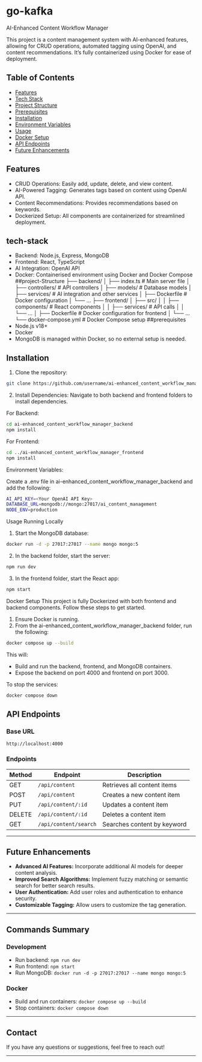 
# go-kafka

AI-Enhanced Content Workflow Manager

This project is a content management system with AI-enhanced features, allowing for CRUD operations, automated tagging using OpenAI, and content recommendations. It’s fully containerized using Docker for ease of deployment.



## Table of Contents
- [Features](#features)
- [Tech Stack](#tech-stack)
- [Project Structure](#project-structure)
- [Prerequisites](#prerequisites)
- [Installation](#installation)
- [Environment Variables](#environment-variables)
- [Usage](#usage)
- [Docker Setup](#docker-setup)
- [API Endpoints](#api-endpoints)
- [Future Enhancements](#future-enhancements)
## Features

- CRUD Operations: Easily add, update, delete, and view content.
- AI-Powered Tagging: Generates tags based on content using OpenAI API.
- Content Recommendations: Provides recommendations based on keywords.
- Dockerized Setup: All components are containerized for streamlined deployment.
## tech-stack

- Backend: Node.js, Express, MongoDB
- Frontend: React, TypeScript
- AI Integration: OpenAI API
- Docker: Containerised environment using Docker and Docker Compose
##project-Structure
├── backend/
│   ├── index.ts             # Main server file
│   ├── controllers/         # API controllers
│   ├── models/              # Database models
│   ├── services/            # AI integration and other services
│   ├── Dockerfile           # Docker configuration
│   └── ...
├── frontend/
│   ├── src/
│   │   ├── components/      # React components
│   │   ├── services/        # API calls
│   │   └── ...
│   ├── Dockerfile           # Docker configuration for frontend
│   └── ...
└── docker-compose.yml       # Docker Compose setup
##prerequisites
- Node.js v18+
- Docker
- MongoDB is managed within Docker, so no external setup is needed.
## Installation


1. Clone the repository:
```bash 
git clone https://github.com/username/ai-enhanced_content_workflow_manager.git
```

2. Install Dependencies:
Navigate to both backend and frontend folders to install dependencies.

For Backend:
```bash
cd ai-enhanced_content_workflow_manager_backend
npm install
```

For Frontend:
```bash
cd ../ai-enhanced_content_workflow_manager_frontend
npm install
```

Environment Variables:

Create a .env file in ai-enhanced_content_workflow_manager_backend and add the following:

```bash
AI_API_KEY=<Your OpenAI API Key>
DATABASE_URL=mongodb://mongo:27017/ai_content_management
NODE_ENV=production
```

Usage
Running Locally
1. Start the MongoDB database:
```bash
docker run -d -p 27017:27017 --name mongo mongo:5
```

2. In the backend folder, start the server:
```bash
npm run dev
```

3. In the frontend folder, start the React app:
```bash
npm start
```


Docker Setup
This project is fully Dockerized with both frontend and backend components. Follow these steps to get started.

1. Ensure Docker is running.
2. From the ai-enhanced_content_workflow_manager_backend folder, run the following:

```bash
docker compose up --build
```

This will:

- Build and run the backend, frontend, and MongoDB containers.
- Expose the backend on port 4000 and frontend on port 3000.

To stop the services:
```bash
docker compose down
```

## API Endpoints

### Base URL
`http://localhost:4000`

### Endpoints

| Method | Endpoint              | Description                          |
|--------|------------------------|--------------------------------------|
| GET    | `/api/content`         | Retrieves all content items         |
| POST   | `/api/content`         | Creates a new content item          |
| PUT    | `/api/content/:id`     | Updates a content item              |
| DELETE | `/api/content/:id`     | Deletes a content item              |
| GET    | `/api/content/search`  | Searches content by keyword         |

---

## Future Enhancements

- **Advanced AI Features:** Incorporate additional AI models for deeper content analysis.
- **Improved Search Algorithms:** Implement fuzzy matching or semantic search for better search results.
- **User Authentication:** Add user roles and authentication to enhance security.
- **Customizable Tagging:** Allow users to customize the tag generation.

---

## Commands Summary

### Development

- Run backend: `npm run dev`
- Run frontend: `npm start`
- Run MongoDB: `docker run -d -p 27017:27017 --name mongo mongo:5`

### Docker

- Build and run containers: `docker compose up --build`
- Stop containers: `docker compose down`

---

## Contact

If you have any questions or suggestions, feel free to reach out!

---
